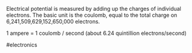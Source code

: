 Electrical potential is measured by adding up the charges of individual electrons. The basic unit is the coulomb, equal to the total charge on 6,241,509,629,152,650,000 electrons. 

1 ampere = 1 coulomb / second
(about 6.24 quintillion electrons/second)

#electronics